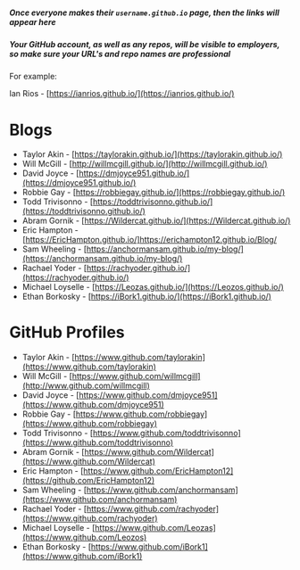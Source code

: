 ##### Once everyone makes their `username.github.io` page, then the links will appear here

##### Your GitHub account, as well as any repos, will be visible to employers, so make sure your URL's and repo names are professional

For example:

Ian Rios - [https://ianrios.github.io/](https://ianrios.github.io/)

# Blogs

- Taylor Akin - [https://taylorakin.github.io/](https://taylorakin.github.io/)
- Will McGill - [http://willmcgill.github.io/](http://willmcgill.github.io/)
- David Joyce - [https://dmjoyce951.github.io/](https://dmjoyce951.github.io/)
- Robbie Gay - [https://robbiegay.github.io/](https://robbiegay.github.io/)
- Todd Trivisonno - [https://toddtrivisonno.github.io/](https://toddtrivisonno.github.io/)
- Abram Gornik - [https://Wildercat.github.io/](https://Wildercat.github.io/)
- Eric Hampton - [https://EricHampton.github.io/]https://erichampton12.github.io/Blog/
- Sam Wheeling - [https://anchormansam.github.io/my-blog/](https://anchormansam.github.io/my-blog/)
- Rachael Yoder - [https://rachyoder.github.io/](https://rachyoder.github.io/)
- Michael Loyselle - [https://Leozas.github.io/](https://Leozos.github.io/)
- Ethan Borkosky - [https://iBork1.github.io/](https://iBork1.github.io/)

# GitHub Profiles

- Taylor Akin - [https://www.github.com/taylorakin](https://www.github.com/taylorakin)
- Will McGill - [https://www.github.com/willmcgill](http://www.github.com/willmcgill)
- David Joyce - [https://www.github.com/dmjoyce951](https://www.github.com/dmjoyce951)
- Robbie Gay - [https://www.github.com/robbiegay](https://www.github.com/robbiegay)
- Todd Trivisonno - [https://www.github.com/toddtrivisonno](https://www.github.com/toddtrivisonno)
- Abram Gornik - [https://www.github.com/Wildercat](https://www.github.com/Wildercat)
- Eric Hampton - [https://www.github.com/EricHampton12](https://github.com/EricHampton12)
- Sam Wheeling - [https://www.github.com/anchormansam](https://www.github.com/anchormansam)
- Rachael Yoder - [https://www.github.com/rachyoder](https://www.github.com/rachyoder)
- Michael Loyselle - [https://www.github.com/Leozas](https://www.github.com/Leozos)
- Ethan Borkosky - [https://www.github.com/iBork1](https://www.github.com/iBork1)